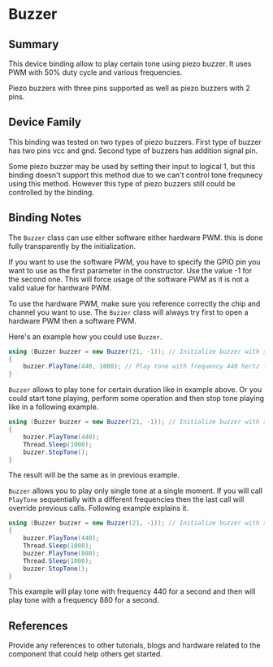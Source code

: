 ﻿
# Buzzer

  

## Summary

This device binding allow to play certain tone using piezo buzzer. It uses PWM with 50% duty cycle and various frequencies.

Piezo buzzers with three pins supported as well as piezo buzzers with 2 pins.

  

## Device Family

This binding was tested on two types of piezo buzzers. First type of buzzer has two pins vcc and gnd. Second type of buzzers has addition signal pin.

Some piezo buzzer may be used by setting their input to logical 1, but this binding doesn't support this method due to we can't control tone frequnecy using this method. However this type of piezo buzzers still could be controlled by the binding.
  

## Binding Notes

The  `Buzzer`  class can use either software either hardware PWM. this is done fully transparently by the initialization.

If you want to use the software PWM, you have to specify the GPIO pin you want to use as the first parameter in the constructor. Use the value -1 for the second one. This will force usage of the software PWM as it is not a valid value for hardware PWM.

To use the hardware PWM, make sure you reference correctly the chip and channel you want to use. The  `Buzzer`  class will always try first to open a hardware PWM then a software PWM.

Here's an example how you could use `Buzzer`.
```csharp
using (Buzzer buzzer = new Buzzer(21, -1)); // Initialize buzzer with software PWM connected to pin 21.
{
	buzzer.PlayTone(440, 1000); // Play tone with frequency 440 hertz for one second.
}
```
`Buzzer` allows to play tone for certain duration like in example above.
Or you could start tone playing, perform some operation and then stop tone playing like in a following example.
```csharp
using (Buzzer buzzer = new Buzzer(21, -1)); // Initialize buzzer with software PWM connected to pin 21.
{
	buzzer.PlayTone(440);
	Thread.Sleep(1000);
	buzzer.StopTone();
}
```
The result will be the same as in previous example.

`Buzzer` allows you to play only single tone at a single moment. If you will call `PlayTone` sequentially with a different frequencies then the last call will override previous calls. Following example explains it.
```csharp
using (Buzzer buzzer = new Buzzer(21, -1)); // Initialize buzzer with software PWM connected to pin 21.
{
	buzzer.PlayTone(440);
	Thread.Sleep(1000);
	buzzer.PlayTone(880);
	Thread.Sleep(1000);
	buzzer.StopTone();
}
```
This example will play tone with frequency 440 for a second and then will play tone with a frequency 880 for a second.


## References

Provide any references to other tutorials, blogs and hardware related to the component that could help others get started.